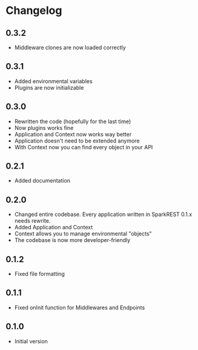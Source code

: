 # Changelog

## 0.3.2

- Middleware clones are now loaded correctly

## 0.3.1

- Added environmental variables
- Plugins are now initializable

## 0.3.0

- Rewritten the code (hopefully for the last time)
- Now plugins works fine
- Application and Context now works way better
- Application doesn't need to be extended anymore
- With Context now you can find every object in your API

## 0.2.1

- Added documentation

## 0.2.0

- Changed entire codebase. Every application written in SparkREST 0.1.x needs rewrite.
- Added Application and Context
- Context allows you to manage environmental "objects"
- The codebase is now more developer-friendly

## 0.1.2

- Fixed file formatting

## 0.1.1

- Fixed onInit function for Middlewares and Endpoints

## 0.1.0

- Initial version
